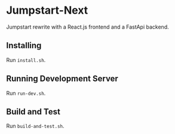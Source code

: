 # Jumpstart-Next
Jumpstart rewrite with a React.js frontend and a FastApi backend.

## Installing
Run `install.sh`.

## Running Development Server
Run `run-dev.sh`.

## Build and Test
Run `build-and-test.sh`.
